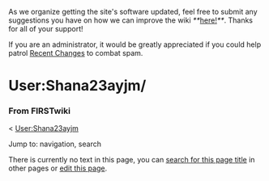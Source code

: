As we organize getting the site's software updated, feel free to submit any
suggestions you have on how we can improve the wiki
_**_[here!](/index.php/User:Hallry/Suggestions "User:Hallry/Suggestions"
)_**_. Thanks for all of your support!

If you are an administrator, it would be greatly appreciated if you could help
patrol [Recent Changes](/index.php/Special:Recentchanges
"Special:Recentchanges" ) to combat spam.

# User:Shana23ayjm/

### From FIRSTwiki

&lt; [User:Shana23ayjm](/index.php/User:Shana23ayjm "User:Shana23ayjm" )

Jump to: navigation, search

There is currently no text in this page, you can [search for this page
title](/index.php/Special:Search/Shana23ayjm/ "Special:Search/Shana23ayjm/" )
in other pages or [edit this
page](http://www.firstwiki.net/index.php?title=User:Shana23ayjm/&action=edit
"http://www.firstwiki.net/index.php?title=User:Shana23ayjm/&action=edit" ).

